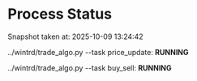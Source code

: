 # Process Status

Snapshot taken at: 2025-10-09 13:24:42

../wintrd/trade_algo.py --task price_update: **RUNNING**

../wintrd/trade_algo.py --task buy_sell: **RUNNING**

